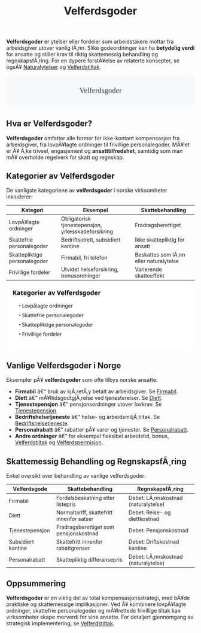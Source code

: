 ﻿---
title: "Velferdsgoder"
meta_title: "Velferdsgoder"
meta_description: '**Velferdsgoder** er ytelser eller fordeler som arbeidstakere mottar fra arbeidsgiver utover vanlig lÃ¸nn. Slike godeordninger kan ha **betydelig verdi** for an...'
slug: velferdsgoder
type: blog
layout: pages/single
---

**Velferdsgoder** er ytelser eller fordeler som arbeidstakere mottar fra arbeidsgiver utover vanlig lÃ¸nn. Slike godeordninger kan ha **betydelig verdi** for ansatte og stiller krav til riktig skattemessig behandling og regnskapsfÃ¸ring. For en dypere forstÃ¥else av relaterte konsepter, se ogsÃ¥ [Naturalytelser](/blogs/regnskap/naturalytelser "Naturalytelser i Norsk Regnskap: Guide til Naturlige Ytelser og Beskatning") og [Velferdstiltak](/blogs/regnskap/hva-er-velferdstiltak "Velferdstiltak - Komplett Guide til Ansattfordeler, RegnskapsfÃ¸ring og Skattebehandling").

![Velferdsgoder](velferdsgoder-image.svg)

## Hva er Velferdsgoder?

**Velferdsgoder** omfatter alle former for ikke-kontant kompensasjon fra arbeidsgiver, fra lovpÃ¥lagte ordninger til frivillige personalegoder. MÃ¥let er Ã¥ Ã¸ke trivsel, engasjement og **ansatttilfredshet**, samtidig som man mÃ¥ overholde regelverk for skatt og regnskap.

## Kategorier av Velferdsgoder

De vanligste kategoriene av **velferdsgoder** i norske virksomheter inkluderer:

| **Kategori**               | **Eksempel**                         | **Skattebehandling**            |
|-----------------------------|--------------------------------------|---------------------------------|
| LovpÃ¥lagte ordninger        | Obligatorisk tjenestepensjon, yrkesskadeforsikring | Fradragsberettiget              |
| Skattefrie personalegoder    | Bedriftsidrett, subsidiert kantine   | Ikke skattepliktig for ansatt   |
| Skattepliktige personalegoder| Firmabil, fri telefon                | Beskattes som lÃ¸nn eller naturalytelse |
| Frivillige fordeler         | Utvidet helseforsikring, bonusordninger | Varierende skatteeffekt          |

![Kategorier av Velferdsgoder](velferdsgoder-kategorier.svg)

## Vanlige Velferdsgoder i Norge

Eksempler pÃ¥ **velferdsgoder** som ofte tilbys norske ansatte:

* **Firmabil** â€“ bruk av kjÃ¸retÃ¸y betalt av arbeidsgiver. Se [Firmabil](/blogs/regnskap/hva-er-firmabil "Hva er Firmabil? RegnskapsfÃ¸ring og Skattemessige Konsekvenser").
* **Diett** â€“ mÃ¥ltidsgodtgjÃ¸relse ved tjenestereiser. Se [Diett](/blogs/regnskap/diett "Diett i regnskap: Guide til normaltariffer, regler og regnskapsfÃ¸ring").
* **Tjenestepensjon** â€“ pensjonsordninger utover lovkrav. Se [Tjenestepensjon](/blogs/regnskap/hva-er-tjenestepensjon "Hva er Tjenestepensjon? RegnskapsfÃ¸ring og Skattemessige Konsekvenser").
* **Bedriftshelsetjeneste** â€“ helse- og arbeidsmiljÃ¸tiltak. Se [Bedriftshelsetjeneste](/blogs/regnskap/hms "HMS og HMS-forskriften: Bedriftshelsetjeneste og Regelverk").
* **Personalrabatt** â€“ rabatter pÃ¥ varer og tjenester. Se [Personalrabatt](/blogs/regnskap/hva-er-personalrabatt "Hva er Personalrabatt? Skatteplikt og RegnskapsfÃ¸ring").
* **Andre ordninger** â€“ for eksempel fleksibel arbeidstid, bonus, [Velferdstiltak](/blogs/regnskap/hva-er-velferdstiltak "Velferdstiltak - Komplett Guide til Ansattfordeler, RegnskapsfÃ¸ring og Skattebehandling") og [Velferdspermisjon](/blogs/regnskap/velferdspermisjon "Velferdspermisjon â€“ Rettigheter, RegnskapsfÃ¸ring og Skattemessig Behandling").

## Skattemessig Behandling og RegnskapsfÃ¸ring

Enkel oversikt over behandling av vanlige velferdsgoder:

| **Velferdsgode**            | **Skattebehandling**              | **RegnskapsfÃ¸ring**                 |
|------------------------------|-----------------------------------|-------------------------------------|
| Firmabil                     | Fordelsbeskatning etter listepris | Debet: LÃ¸nnskostnad (naturalytelse) | Kredit: Skyldig lÃ¸nn               |
| Diett                        | Normaltariff, skattefritt innenfor satser | Debet: Reise- og diettkostnad        |
| Tjenestepensjon              | Fradragsberettiget som pensjonskostnad   | Debet: Pensjonskostnad              |
| Subsidiert kantine           | Skattefritt innenfor rabattgrenser      | Debet: Driftskostnad kantine        |
| Personalrabatt               | Skattepliktig differansepris            | Debet: LÃ¸nnskostnad (naturalytelse) |

## Oppsummering

**Velferdsgoder** er en viktig del av total kompensasjonsstrategi, med bÃ¥de praktiske og skattemessige implikasjoner. Ved Ã¥ kombinere lovpÃ¥lagte ordninger, skattefrie personalegoder og mÃ¥lrettede frivillige tiltak kan virksomheter skape merverdi for sine ansatte. For detaljert gjennomgang av strategisk implementering, se [Velferdstiltak](/blogs/regnskap/hva-er-velferdstiltak "Velferdstiltak - Komplett Guide til Ansattfordeler, RegnskapsfÃ¸ring og Skattebehandling").
